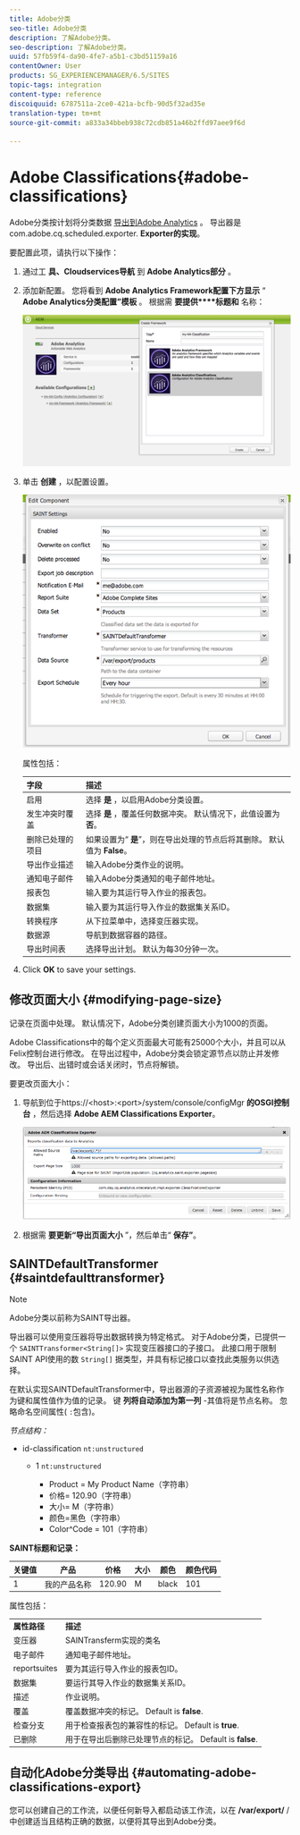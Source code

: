 ```yaml
---
title: Adobe分类
seo-title: Adobe分类
description: 了解Adobe分类。
seo-description: 了解Adobe分类。
uuid: 57fb59f4-da90-4fe7-a5b1-c3bd51159a16
contentOwner: User
products: SG_EXPERIENCEMANAGER/6.5/SITES
topic-tags: integration
content-type: reference
discoiquuid: 6787511a-2ce0-421a-bcfb-90d5f32ad35e
translation-type: tm+mt
source-git-commit: a833a34bbeb938c72cdb851a46b2ffd97aee9f6d

---
```



# Adobe Classifications{#adobe-classifications}

Adobe分类按计划将分类数据 [导出到Adobe Analytics](/help/sites-administering/adobeanalytics.md) 。 导出器是com.adobe.cq.scheduled.exporter. **Exporter的实现**。

要配置此项，请执行以下操作：

1. 通过工 **具、Cloudservices导航** 到 **Adobe Analytics部分** 。
1. 添加新配置。 您将看到 **Adobe Analytics Framework配置下方显示** “ **Adobe Analytics分类配置”模板** 。 根据需 **要提供****标题和** 名称：

   ![aa-25](assets/aa-25.png)

1. 单击 **创建** ，以配置设置。

   ![chlimage_1](assets/chlimage_1a.png)

   属性包括：

   | **字段** | **描述** |
   |---|---|
   | 启用 | 选择 **是** ，以启用Adobe分类设置。 |
   | 发生冲突时覆盖 | 选择 **是** ，覆盖任何数据冲突。 默认情况下，此值设置为 **否**。 |
   | 删除已处理的项目 | 如果设置为“ **是**”，则在导出处理的节点后将其删除。 默认值为 **False**。 |
   | 导出作业描述 | 输入Adobe分类作业的说明。 |
   | 通知电子邮件 | 输入Adobe分类通知的电子邮件地址。 |
   | 报表包 | 输入要为其运行导入作业的报表包。 |
   | 数据集 | 输入要为其运行导入作业的数据集关系ID。 |
   | 转换程序 | 从下拉菜单中，选择变压器实现。 |
   | 数据源 | 导航到数据容器的路径。 |
   | 导出时间表 | 选择导出计划。 默认为每30分钟一次。 |

1. Click **OK** to save your settings.

## 修改页面大小 {#modifying-page-size}

记录在页面中处理。 默认情况下，Adobe分类创建页面大小为1000的页面。

Adobe Classifications中的每个定义页面最大可能有25000个大小，并且可以从Felix控制台进行修改。 在导出过程中，Adobe分类会锁定源节点以防止并发修改。 导出后、出错时或会话关闭时，节点将解锁。

要更改页面大小：

1. 导航到位于https://&lt;host>:&lt;port>/system/console/configMgr **的OSGI控制台** ，然后选择 **Adobe AEM Classifications Exporter**。

   ![aa-26](assets/aa-26.png)

1. 根据需 **要更新“导出页面大小** ”，然后单击“ **保存”**。

## SAINTDefaultTransformer {#saintdefaulttransformer}

>[!NOTE]
>
>Adobe分类以前称为SAINT导出器。

导出器可以使用变压器将导出数据转换为特定格式。 对于Adobe分类，已提供一个 `SAINTTransformer<String[]>` 实现变压器接口的子接口。 此接口用于限制SAINT API使用的数 `String[]` 据类型，并具有标记接口以查找此类服务以供选择。

在默认实现SAINTDefaultTransformer中，导出器源的子资源被视为属性名称作为键和属性值作为值的记录。 键 **列将自动添加为第一列** -其值将是节点名称。 忽略命名空间属性( `:`包含)。

*节点结构：*

* id-classification `nt:unstructured`

   * 1 `nt:unstructured`

      * Product = My Product Name（字符串）
      * 价格= 120.90（字符串）
      * 大小= M（字符串）
      * 颜色=黑色（字符串）
      * Color^Code = 101（字符串）

**SAINT标题和记录：**

| **关键值** | **产品** | **价格** | **大小** | **颜色** | **颜色代码** |
|---|---|---|---|---|---|
| 1 | 我的产品名称 | 120.90 | M | black | 101 |

属性包括：

<table>
 <tbody>
  <tr>
   <td><strong>属性路径</strong></td>
   <td><strong>描述</strong></td>
  </tr>
  <tr>
   <td>变压器</td>
   <td>SAINTransferm实现的类名</td>
  </tr>
  <tr>
   <td>电子邮件</td>
   <td>通知电子邮件地址。</td>
  </tr>
  <tr>
   <td>reportsuites</td>
   <td>要为其运行导入作业的报表包ID。 </td>
  </tr>
  <tr>
   <td>数据集</td>
   <td>要运行其导入作业的数据集关系ID。 </td>
  </tr>
  <tr>
   <td>描述</td>
   <td>作业说明。 <br /> </td>
  </tr>
  <tr>
   <td>覆盖</td>
   <td>覆盖数据冲突的标记。 Default is <strong>false</strong>.</td>
  </tr>
  <tr>
   <td>检查分支</td>
   <td>用于检查报表包的兼容性的标记。 Default is <strong>true</strong>.</td>
  </tr>
  <tr>
   <td>已删除</td>
   <td>用于在导出后删除已处理节点的标记。 Default is <strong>false</strong>.</td>
  </tr>
 </tbody>
</table>

## 自动化Adobe分类导出 {#automating-adobe-classifications-export}

您可以创建自己的工作流，以便任何新导入都启动该工作流，以在 **/var/export/** /中创建适当且结构正确的数据，以便将其导出到Adobe分类。
